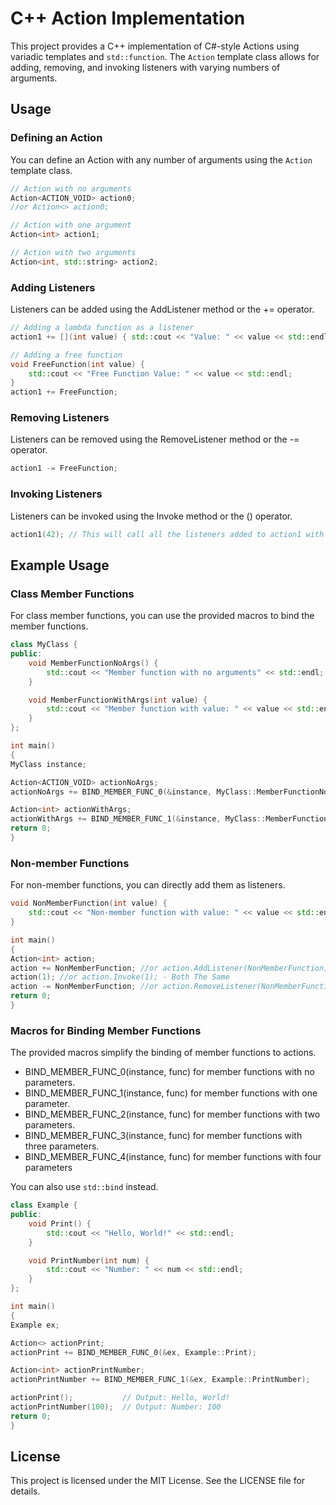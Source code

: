 # C++ Action Implementation

This project provides a C++ implementation of C#-style Actions using variadic templates and `std::function`. The `Action` template class allows for adding, removing, and invoking listeners with varying numbers of arguments.

## Usage

### Defining an Action

You can define an Action with any number of arguments using the `Action` template class.

```cpp
// Action with no arguments
Action<ACTION_VOID> action0;
//or Action<> action0;

// Action with one argument
Action<int> action1;

// Action with two arguments
Action<int, std::string> action2;
```


### Adding Listeners
Listeners can be added using the AddListener method or the += operator.
```cpp
// Adding a lambda function as a listener
action1 += [](int value) { std::cout << "Value: " << value << std::endl; };

// Adding a free function
void FreeFunction(int value) {
    std::cout << "Free Function Value: " << value << std::endl;
}
action1 += FreeFunction;
```

### Removing Listeners
Listeners can be removed using the RemoveListener method or the -= operator.
```cpp
action1 -= FreeFunction;
```

### Invoking Listeners
Listeners can be invoked using the Invoke method or the () operator.
```cpp
action1(42); // This will call all the listeners added to action1 with the argument 42
```

## Example Usage
### Class Member Functions
For class member functions, you can use the provided macros to bind the member functions.
```cpp
class MyClass {
public:
    void MemberFunctionNoArgs() {
        std::cout << "Member function with no arguments" << std::endl;
    }

    void MemberFunctionWithArgs(int value) {
        std::cout << "Member function with value: " << value << std::endl;
    }
};

int main()
{
MyClass instance;

Action<ACTION_VOID> actionNoArgs;
actionNoArgs += BIND_MEMBER_FUNC_0(&instance, MyClass::MemberFunctionNoArgs);

Action<int> actionWithArgs;
actionWithArgs += BIND_MEMBER_FUNC_1(&instance, MyClass::MemberFunctionWithArgs);
return 0;
}
```
### Non-member Functions
For non-member functions, you can directly add them as listeners.
```cpp
void NonMemberFunction(int value) {
    std::cout << "Non-member function with value: " << value << std::endl;
}

int main()
{
Action<int> action;
action += NonMemberFunction; //or action.AddListener(NonMemberFunction); - Both The Same
action(1); //or action.Invoke(1); - Both The Same
action -= NonMemberFunction; //or action.RemoveListener(NonMemberFunction); - Both The Same
return 0;
}
```
### Macros for Binding Member Functions
The provided macros simplify the binding of member functions to actions.

- BIND_MEMBER_FUNC_0(instance, func) for member functions with no parameters.
- BIND_MEMBER_FUNC_1(instance, func) for member functions with one parameter.
- BIND_MEMBER_FUNC_2(instance, func) for member functions with two parameters.
- BIND_MEMBER_FUNC_3(instance, func) for member functions with three parameters.
- BIND_MEMBER_FUNC_4(instance, func) for member functions with four parameters

You can also use `std::bind` instead.
```cpp
class Example {
public:
    void Print() {
        std::cout << "Hello, World!" << std::endl;
    }

    void PrintNumber(int num) {
        std::cout << "Number: " << num << std::endl;
    }
};

int main()
{
Example ex;

Action<> actionPrint;
actionPrint += BIND_MEMBER_FUNC_0(&ex, Example::Print);

Action<int> actionPrintNumber;
actionPrintNumber += BIND_MEMBER_FUNC_1(&ex, Example::PrintNumber);

actionPrint();           // Output: Hello, World!
actionPrintNumber(100);  // Output: Number: 100
return 0;
}
```
## License
This project is licensed under the MIT License. See the LICENSE file for details.
